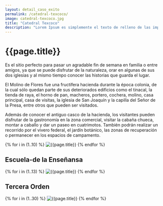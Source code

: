 ```yaml
---
layout: detail_caso_exito
permalink: /catedral-texcoco/
image: catedral-texcoco.jpg
title: "Catedral Texcoco"
description: "Lorem Ipsum es simplemente el texto de relleno de las imprentas y archivos de texto. Lorem Ipsum ha sido el texto de relleno estándar de las industrias desde el año 1500"
---
```


<div class="container-fluid mt-3 pb-3">
    <div class="container bg-white">
        <div class="p-5 ">
            <h1 class="cnt-title">{{page.title}}</h1>
            <p>
                Es el sitio perfecto para pasar un agradable fin de semana en familia o entre amigos, ya que se puede
                disfrutar de la naturaleza, orar en algunas de sus dos iglesias y al mismo tiempo conocer las historias
                que guarda el lugar.
            </p>
            <p>
                El Molino de Flores fue una fructífera hacienda durante la época colonia, de la cual sólo quedan parte
                de sus deteriorados edificios como el tinacal, la tienda de raya, el horno de pan, macheros, portero,
                cochera, molino, casa principal, casa de visitas, la iglesia de San Joaquín y la capilla del Señor de la
                Presa, entre otros que pueden ser visitados.
            </p>
            <p>
                Además de conocer el antiguo casco de la hacienda, los visitantes pueden disfrutar de la gastronomía en
                la zona comercial, visitar la cabaña chueca, montar a caballo y dar un paseo en cuatrimotos. También
                podrán realizar un recorrido por el vivero federal, el jardín botánico, las zonas de recuperación o
                permanecer en los espacios de campamento.
            </p>
        </div>
        <div id="gallery" class="container-gallery">
            {% for i in (1..10) %}
            <img alt="{{page.title}}" src="/assets/images/gallerys/catedral-texcoco/catedral/thumbnail/{{i}}.jpg"
                data-image="/assets/images/gallerys/catedral-texcoco/catedral/{{i}}.jpg" data-description="{{page.title}}">
            {% endfor %}
        </div>
        <h2 class="separador-gallery"><span>Escuela-de la Enseñansa</span></h2>
        <div id="gallery-1" class="container-gallery">
            {% for i in (1..13) %}
            <img alt="{{page.title}}" src="/assets/images/gallerys/catedral-texcoco/escuela-de-la-enseniansa/thumbnail/{{i}}.jpg"
                data-image="/assets/images/gallerys/catedral-texcoco/escuela-de-la-enseniansa/{{i}}.jpg" data-description="{{page.title}}">
            {% endfor %}
        </div>
        <h2 class="separador-gallery"><span>Tercera Orden</span></h2>
        <div id="gallery-2" class="container-gallery">
            {% for i in (1..30) %}
            <img alt="{{page.title}}" src="/assets/images/gallerys/catedral-texcoco/tercera-orden/thumbnail/{{i}}.jpg"
                data-image="/assets/images/gallerys/catedral-texcoco/tercera-orden/{{i}}.jpg" data-description="{{page.title}}">
            {% endfor %}
        </div>
    </div>
</div>